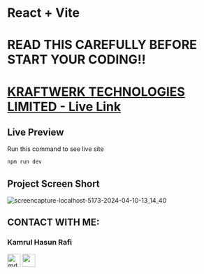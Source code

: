 # React + Vite

# READ THIS CAREFULLY BEFORE START YOUR CODING!!
# [KRAFTWERK TECHNOLOGIES LIMITED - Live Link](https://kraftwek-tecnologies.vercel.app/)

## Live Preview
Run this command to see live site

```sh
npm run dev
```

## Project Screen Short
![screencapture-localhost-5173-2024-04-10-13_14_40](https://github.com/Rafi5734/kraftwek_tecnologies/assets/75684189/9da67f89-f9b3-49af-855d-9919fc8ca616)




## CONTACT WITH ME:
### Kamrul Hasun Rafi
<div align="left">
<a href="https://www.facebook.com/kamrulhasun.rafi" target="blank"><img align="center" src="https://i.ibb.co/6bbvqCG/facebook-256x256.png" alt="mdmahfuzrp" height="30" width="30" /></a>
<!-- <a href="https://instagram.com/mdmahfuzrp" target="blank"><img align="center" src="https://i.ibb.co/tX0CDxd/instagram-256x256.png" alt="mdmahfuzrp" height="30" width="30" /></a> -->
<!-- <a href="https://twitter.com/mdmahfuzrp" target="blank"><img align="center" src="https://i.ibb.co/9VDdfFG/twitter-256x256.png" height="30" width="30" /></a> -->
<a href="https://www.linkedin.com/in/kamrul-hasun-rafi/" target="blank"><img align="center" src="https://i.ibb.co/FgZy8DM/linkedin-original-256x256.png" height="30" width="30" /></a>
<!-- <a href="https://www.youtube.com/@mdmahfuzrp" target="blank"><img align="center" src="https://i.ibb.co/sq6Bns0/youtube-256x256.png" height="30" width="30" /></a> -->
</div>

